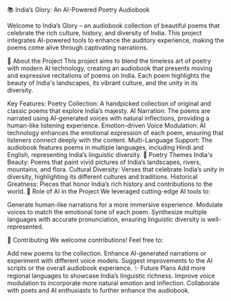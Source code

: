 📚 India’s Glory: An AI-Powered Poetry Audiobook


Welcome to India’s Glory – an audiobook collection of beautiful poems that celebrate the rich culture, history, and diversity of India. This project integrates AI-powered tools to enhance the auditory experience, making the poems come alive through captivating narrations.

🌟 About the Project
This project aims to blend the timeless art of poetry with modern AI technology, creating an audiobook that presents moving and expressive recitations of poems on India. Each poem highlights the beauty of India's landscapes, its vibrant culture, and the unity in its diversity.

Key Features:
Poetry Collection: A handpicked collection of original and classic poems that explore India’s majesty.
AI Narration: The poems are narrated using AI-generated voices with natural inflections, providing a human-like listening experience.
Emotion-driven Voice Modulation: AI technology enhances the emotional expression of each poem, ensuring that listeners connect deeply with the content.
Multi-Language Support: The audiobook features poems in multiple languages, including Hindi and English, representing India’s linguistic diversity.
📖 Poetry Themes
India's Beauty: Poems that paint vivid pictures of India’s landscapes, rivers, mountains, and flora.
Cultural Diversity: Verses that celebrate India’s unity in diversity, highlighting its different cultures and traditions.
Historical Greatness: Pieces that honor India’s rich history and contributions to the world.
🧠 Role of AI in the Project
We leveraged cutting-edge AI tools to:

Generate human-like narrations for a more immersive experience.
Modulate voices to match the emotional tone of each poem.
Synthesize multiple languages with accurate pronunciation, ensuring linguistic diversity is well-represented.



📢 Contributing
We welcome contributions! Feel free to:

Add new poems to the collection.
Enhance AI-generated narrations or experiment with different voice models.
Suggest improvements to the AI scripts or the overall audiobook experience.
✨ Future Plans
Add more regional languages to showcase India’s linguistic richness.
Improve voice modulation to incorporate more natural emotion and inflection.
Collaborate with poets and AI enthusiasts to further enhance the audiobook.
